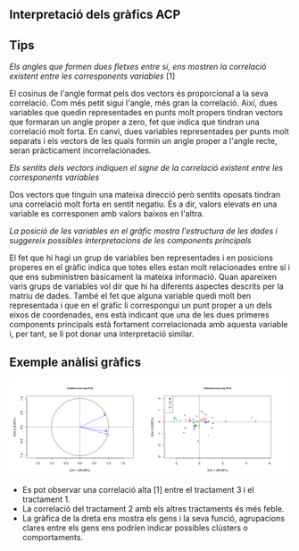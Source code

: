 ## Interpretació dels gràfics ACP

## Tips

*Els angles que formen dues fletxes entre sí, ens
mostren la correlació existent entre les corresponents
variables* [1]


El cosinus de l'angle format pels dos vectors és proporcional a la seva correlació. Com més petit sigui l'angle, més gran la correlació. Així, dues variables que quedin
representades en punts molt propers tindran vectors que formaran un angle proper a zero, fet que indica que tindran una correlació molt forta. En canvi, dues variables representades per punts molt separats i els vectors de les quals formin un angle proper a l'angle recte, seran pràcticament incorrelacionades.

*Els sentits dels vectors indiquen el signe de la correlació existent entre les
corresponents variables*

Dos vectors que tinguin una mateixa direcció però sentits oposats tindran una correlació molt forta en sentit negatiu. És a dir, valors elevats en una variable es corresponen amb valors baixos en l'altra.

*La posició de les variables en el gràfic mostra l'estructura de les dades i suggereix possibles interpretacions de les components principals*

El fet que hi hagi un grup de variables ben representades i en posicions properes en el gràfic indica que totes elles estan molt relacionades entre sí i que ens subministren bàsicament la mateixa informació. Quan apareixen varis grups de variables vol dir que hi ha diferents aspectes descrits per la matriu de dades. També el fet que alguna variable quedi molt ben representada i que en el gràfic li correspongui un punt proper a un dels eixos de coordenades, ens està indicant que una de les dues primeres components principals està fortament correlacionada amb aquesta variable i, per tant, se li pot donar una interpretació similar.

## Exemple anàlisi gràfics
 <img src="exhint3.png" width="500">

 - Es pot observar una correlació alta [1] entre el tractament 3 i el tractament 1.
 - La correlació del tractament 2 amb els altres tractaments és més feble.
 - La gràfica de la dreta ens mostra els gens i la seva funció, agrupacions clares entre els gens ens podríen indicar possibles clústers o comportaments.
